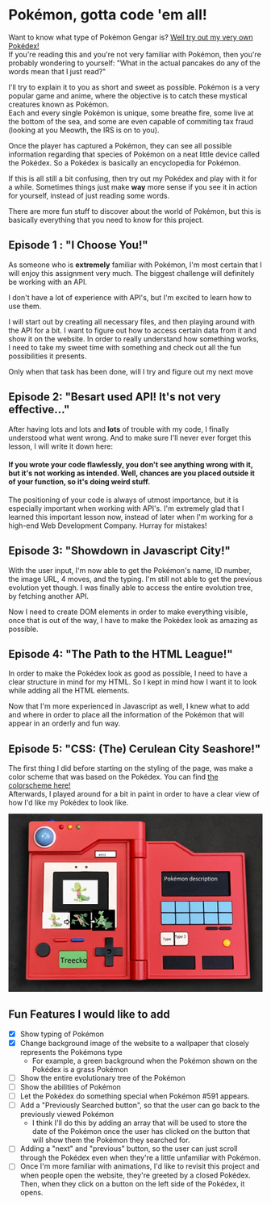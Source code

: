 # Pokémon, gotta code 'em all!
Want to know what type of Pokémon Gengar is? [Well try out my very own Pokédex!](https://besartelezi.github.io/ajax-pokedex/) </br> 
If you're reading this and you're not very familiar with Pokémon, then you're probably wondering to yourself: "What in the actual pancakes do any of the words mean that I just read?" </br>

I'll try to explain it to you as short and sweet as possible. Pokémon is a very popular game and anime, where the objective is to catch these mystical creatures known as Pokémon. </br> 
Each and every single Pokémon is unique, some breathe fire, some live at the bottom of the sea, and some are even capable of commiting tax fraud (looking at you Meowth, the IRS is on to you). </br>

Once the player has captured a Pokémon, they can see all possible information regarding that species of Pokémon on a neat little device called the Pokédex. So a Pokédex is basically an encyclopedia for Pokémon. </br>

If this is all still a bit confusing, then try out my Pokédex and play with it for a while. Sometimes things just make **way** more sense if you see it in action for yourself, instead of just reading some words. </br>

There are more fun stuff to discover about the world of Pokémon, but this is basically everything that you need to know for this project.

## Episode 1 : "I Choose You!"
As someone who is **extremely** familiar with Pokémon, I'm most certain that I will enjoy this assignment very much. The biggest challenge will definitely be working with an API. </br>

I don't have a lot of experience with API's, but I'm excited to learn how to use them. </br>

I will start out by creating all necessary files, and then playing around with the API for a bit. I want to figure out how to access certain data from it and show it on the website. In order to really understand how something works, I need to take my sweet time with something and check out all the fun possibilities it presents. </br>

Only when that task has been done, will I try and figure out my next move

## Episode 2: "Besart used API! It's not very effective..."
After having lots and lots and **lots** of trouble with my code, I finally understood what went wrong. And to make sure I'll never ever forget this lesson, I will write it down here:
#### If you wrote your code flawlessly, you don't see anything wrong with it, but it's not working as intended. Well, chances are you placed outside it of your function, so it's doing weird stuff. </br>

The positioning of your code is always of utmost importance, but it is especially important when working with API's. I'm extremely glad that I learned this important lesson now, instead of later when I'm working for a high-end Web Development Company. Hurray for mistakes!

## Episode 3: "Showdown in Javascript City!"
With the user input, I'm now able to get the Pokémon's name, ID number, the image URL, 4 moves, and the typing. I'm still not able to get the previous evolution yet though. I was finally able to access the entire evolution tree, by fetching another API. </br>

Now I need to create DOM elements in order to make everything visible, once that is out of the way, I have to make the Pokédex look as amazing as possible.

## Episode 4: "The Path to the HTML League!"
In order to make the Pokédex look as good as possible, I need to have a clear structure in mind for my HTML. So I kept in mind how I want it to look while adding all the HTML elements. </br>

Now that I'm more experienced in Javascript as well, I knew what to add and where in order to place all the information of the Pokémon that will appear in an orderly and fun way.

## Episode 5: "CSS: (The) Cerulean City Seashore!" 
The first thing I did before starting on the styling of the page, was make a color scheme that was based on the Pokédex. You can find [the colorscheme here!](https://coolors.co/1f2025-a10001-eb5352-fef3ef-88c9f1-5182ac-7bc87a) </br>
Afterwards, I played around for a bit in paint in order to have a clear view of how I'd like my Pokédex to look like.

![ScreenShot](/images/pokedex-example.png)



## Fun Features I would like to add
- [x] Show typing of Pokémon
- [x] Change background image of the website to a wallpaper that closely represents the Pokémons type
  * For example, a green background when the Pokémon shown on the Pokédex is a grass Pokémon
- [ ] Show the entire evolutionary tree of the Pokémon
- [ ] Show the abilities of Pokémon
- [ ] Let the Pokédex do something special when Pokémon #591 appears.
- [ ] Add a "Previously Searched button", so that the user can go back to the previously viewed Pokémon
  * I think I'll do this by adding an array that will be used to store the date of the Pokémon once the user has clicked on the button that will show them the Pokémon they searched for.
- [ ] Adding a "next" and "previous" button, so the user can just scroll through the Pokédex even when they're a little unfamiliar with Pokémon.
- [ ] Once I'm more familiar with animations, I'd like to revisit this project and when people open the website, they're greeted by a closed Pokédex. Then, when they click on a button on the left side of the Pokédex, it opens.